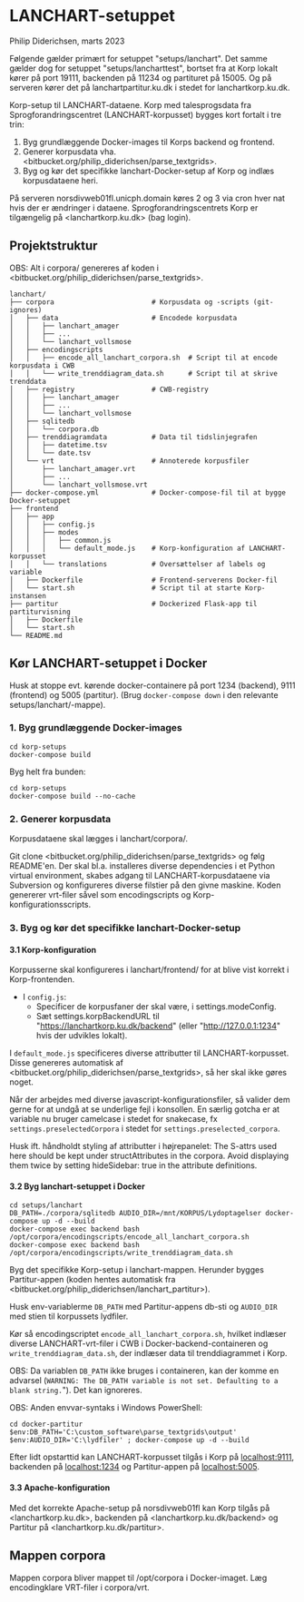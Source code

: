 # LANCHART-setuppet

Philip Diderichsen, marts 2023

Følgende gælder primært for setuppet "setups/lanchart". Det samme gælder dog for setuppet "setups/lancharttest", bortset fra at Korp lokalt kører på port 19111, backenden på 11234 og partituret på 15005. Og på serveren kører det på lanchartpartitur.ku.dk i stedet for lanchartkorp.ku.dk.

Korp-setup til LANCHART-dataene. Korp med talesprogsdata fra Sprogforandringscentret (LANCHART-korpusset) bygges kort fortalt i tre trin:

1. Byg grundlæggende Docker-images til Korps backend og frontend.
2. Generer korpusdata vha. <bitbucket.org/philip_diderichsen/parse_textgrids>.
3. Byg og kør det specifikke lanchart-Docker-setup af Korp og indlæs korpusdataene heri.

På serveren norsdivweb01fl.unicph.domain køres 2 og 3 via cron hver nat hvis der er ændringer i dataene. Sprogforandringscentrets Korp er tilgængelig på <lanchartkorp.ku.dk> (bag login).



## Projektstruktur

OBS: Alt i corpora/ genereres af koden i <bitbucket.org/philip_diderichsen/parse_textgrids>.

```
lanchart/
├── corpora                        # Korpusdata og -scripts (git-ignores)
│   ├── data                       # Encodede korpusdata
│   │   ├── lanchart_amager
│   │   ├── ...
│   │   └── lanchart_vollsmose
│   ├── encodingscripts
│   │   ├── encode_all_lanchart_corpora.sh  # Script til at encode korpusdata i CWB
│   │   └── write_trenddiagram_data.sh      # Script til at skrive trenddata
│   ├── registry                   # CWB-registry 
│   │   ├── lanchart_amager
│   │   ├── ...
│   │   └── lanchart_vollsmose
│   ├── sqlitedb
│   │   └── corpora.db
│   ├── trenddiagramdata           # Data til tidslinjegrafen
│   │   ├── datetime.tsv
│   │   └── date.tsv
│   └── vrt                        # Annoterede korpusfiler
│       ├── lanchart_amager.vrt
│       ├── ...
│       └── lanchart_vollsmose.vrt
├── docker-compose.yml             # Docker-compose-fil til at bygge Docker-setuppet
├── frontend
│   ├── app
│   │   ├── config.js
│   │   ├── modes
│   │   │   ├── common.js
│   │   │   └── default_mode.js    # Korp-konfiguration af LANCHART-korpusset
│   │   └── translations           # Oversættelser af labels og variable
│   ├── Dockerfile                 # Frontend-serverens Docker-fil
│   └── start.sh                   # Script til at starte Korp-instansen
├── partitur                       # Dockerized Flask-app til partiturvisning
│   ├── Dockerfile
│   └── start.sh
└── README.md

```



## Kør LANCHART-setuppet i Docker

Husk at stoppe evt. kørende docker-containere på port 1234 (backend), 9111 (frontend) og 5005 (partitur). (Brug `docker-compose down` i den relevante setups/lanchart/-mappe).


### 1. Byg grundlæggende Docker-images

```
cd korp-setups
docker-compose build
```

Byg helt fra bunden:

```
cd korp-setups
docker-compose build --no-cache
```



### 2. Generer korpusdata

Korpusdataene skal lægges i lanchart/corpora/.

Git clone <bitbucket.org/philip_diderichsen/parse_textgrids> og følg README'en. Der skal bl.a. installeres diverse dependencies i et Python virtual environment, skabes adgang til LANCHART-korpusdataene via Subversion og konfigureres diverse filstier på den givne maskine. Koden genererer vrt-filer såvel som encodingscripts og Korp-konfigurationsscripts.



### 3. Byg og kør det specifikke lanchart-Docker-setup

#### 3.1 Korp-konfiguration

Korpusserne skal konfigureres i lanchart/frontend/ for at blive vist korrekt i Korp-frontenden.

- I `config.js`:
  - Specificer de korpusfaner der skal være, i settings.modeConfig.
  - Sæt settings.korpBackendURL til "https://lanchartkorp.ku.dk/backend" (eller "http://127.0.0.1:1234" hvis der udvikles lokalt).

I `default_mode.js` specificeres diverse attributter til LANCHART-korpusset. Disse genereres automatisk af <bitbucket.org/philip_diderichsen/parse_textgrids>, så her skal ikke gøres noget.

Når der arbejdes med diverse javascript-konfigurationsfiler, så valider dem gerne for at undgå at se underlige fejl i konsollen. En særlig gotcha er at variable nu bruger camelcase i stedet for snakecase, fx `settings.preselectedCorpora` i stedet for `settings.preselected_corpora`.

Husk ift. håndholdt styling af attributter i højrepanelet: The S-attrs used here should be kept under structAttributes in the corpora. Avoid displaying them twice by setting hideSidebar: true in the attribute definitions.


#### 3.2 Byg lanchart-setuppet i Docker

```
cd setups/lanchart
DB_PATH=./corpora/sqlitedb AUDIO_DIR=/mnt/KORPUS/Lydoptagelser docker-compose up -d --build
docker-compose exec backend bash /opt/corpora/encodingscripts/encode_all_lanchart_corpora.sh
docker-compose exec backend bash /opt/corpora/encodingscripts/write_trenddiagram_data.sh
```

Byg det specifikke Korp-setup i lanchart-mappen. Herunder bygges Partitur-appen (koden hentes automatisk fra <bitbucket.org/philip_diderichsen/lanchart_partitur>).

Husk env-variablerme `DB_PATH` med Partitur-appens db-sti og `AUDIO_DIR` med stien til korpussets lydfiler.

Kør så encodingscriptet `encode_all_lanchart_corpora.sh`, hvilket indlæser diverse LANCHART-vrt-filer i CWB i Docker-backend-containeren og `write_trenddiagram_data.sh`, der indlæser data til trenddiagrammet i Korp.

OBS: Da variablen `DB_PATH` ikke bruges i containeren, kan der komme en advarsel (`WARNING: The DB_PATH variable is not set. Defaulting to a blank string.`"). Det kan ignoreres.

OBS: Anden envvar-syntaks i Windows PowerShell:

```
cd docker-partitur
$env:DB_PATH='C:\custom_software\parse_textgrids\output' $env:AUDIO_DIR='C:\lydfiler' ; docker-compose up -d --build
```


Efter lidt opstarttid kan LANCHART-korpusset tilgås i Korp på <localhost:9111>, backenden på <localhost:1234> og Partitur-appen på <localhost:5005>.



#### 3.3 Apache-konfiguration

Med det korrekte Apache-setup på norsdivweb01fl kan Korp tilgås på <lanchartkorp.ku.dk>,  backenden på <lanchartkorp.ku.dk/backend> og Partitur på <lanchartkorp.ku.dk/partitur>.





## Mappen corpora

Mappen corpora bliver mappet til /opt/corpora i Docker-imaget. Læg encodingklare VRT-filer i corpora/vrt.

